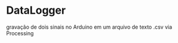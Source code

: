 DataLogger
==========

gravação de dois sinais no Arduino em um arquivo de texto .csv via Processing 